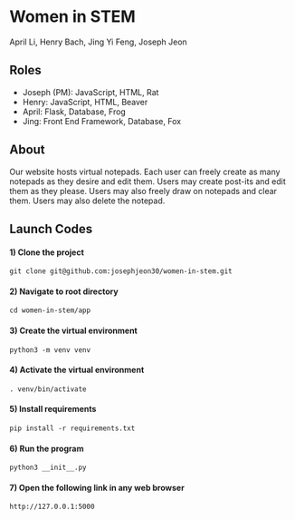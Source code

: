 # Women in STEM 
April Li, Henry Bach, Jing Yi Feng, Joseph Jeon

## Roles
- Joseph (PM): JavaScript, HTML, Rat
- Henry: JavaScript, HTML, Beaver
- April: Flask, Database, Frog
- Jing: Front End Framework, Database, Fox

## About
Our website hosts virtual notepads. Each user can freely create as many notepads as they desire and edit them. Users may create post-its and edit them as they please.
Users may also freely draw on notepads and clear them. Users may also delete the notepad. 

## Launch Codes
#### 1) Clone the project
```
git clone git@github.com:josephjeon30/women-in-stem.git
```

#### 2) Navigate to root directory
``` 
cd women-in-stem/app
```

#### 3) Create the virtual environment
```
python3 -m venv venv
```

#### 4) Activate the virtual environment
```
. venv/bin/activate
```

#### 5) Install requirements
```
pip install -r requirements.txt
```

#### 6) Run the program

``` 
python3 __init__.py
```

#### 7) Open the following link in any web browser
```
http://127.0.0.1:5000
```
